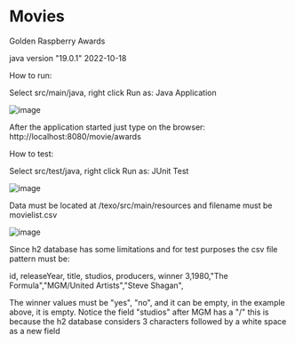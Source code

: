 # Movies
Golden Raspberry Awards

java version "19.0.1" 2022-10-18

How to run:

Select src/main/java, right click
Run as: Java Application

![image](https://user-images.githubusercontent.com/24591804/212768974-debc577a-5feb-4f23-a420-283792f123fe.png)

After the application started just type on the browser:
http://localhost:8080/movie/awards

How to test:

Select src/test/java, right click
Run as: JUnit Test


![image](https://user-images.githubusercontent.com/24591804/212769213-3442485c-7a8c-4392-b432-a415c9ac8415.png)


Data must be located at /texo/src/main/resources and filename must be movielist.csv


![image](https://user-images.githubusercontent.com/24591804/212769564-6803a911-80eb-47c9-9a07-f5d8b19379d2.png)


Since h2 database has some limitations and for test purposes the csv file pattern must be:

id, releaseYear, title, studios, producers, winner
3,1980,"The Formula","MGM/United Artists","Steve Shagan",

The winner values must be "yes", "no", and it can be empty, in the example above, it is empty.
Notice the field "studios" after MGM has a "/" this is because the h2 database considers 3 characters followed by a white space as a new field
